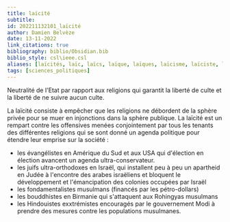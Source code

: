 ```yaml
---
title: laïcité
subtitle:
id: 202211132101_laïcité
author: Damien Belvèze
date: 13-11-2022
link_citations: true
bibliography: biblio/Obsidian.bib
biblio_style: csl\ieee.csl
aliases: [laïcités, laïc, laïcs, laïque, laïques, laïcisme, laïciste, laïcard, laïcarde, laïcards, laïcardes]
tags: [sciences_politiques]
---
```


Neutralité de l'Etat par rapport aux religions qui garantit la liberté de culte et la liberté de ne suivre aucun culte. 

La laïcité consiste à empêcher que les religions ne débordent de la sphère privée pour se muer en injonctions dans la sphère publique. 
La laïcité est un rempart contre les offensives menées conjointement par tous les tenants des différentes religions qui se sont donné un agenda politique pour étendre leur emprise sur la société : 
- les évangélistes en Amérique du Sud et aux USA qui d'élection en élection avancent un agenda ultra-conservateur. 
- les juifs ultra-orthodoxes en Israël, qui installent peu à peu un apartheid en Judée à l'encontre des arabes israëliens et bloquent le développement et l'émancipation des colonies occupées par Israël
- les fondamentalistes musulmans (financés par les pétro-dollars)
- les bouddhistes en Birmanie qui s'attaquent aux Rohingyas musulmans
-  les Hindouistes exxtrémistes encouragés par le gouvernement Modi à prendre des mesures contre les populations musulmanes. 





